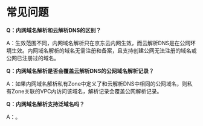 # 常见问题

**Q：内网域名解析和云解析DNS的区别？**

A：生效范围不同，内网域名解析只在京东云内网生效，而云解析DNS是在公网环境生效。内网域名解析的域名无需注册和备案，且支持创建公网无法注册的域名或公网已注册过的域名。

**Q：内网域名解析是否会覆盖云解析DNS的公网域名解析记录？**

A：如果内网域名解析私有Zone中定义了和云解析DNS中相同的公网域名，则私有Zone关联的VPC内访问该域名，解析记录会覆盖公网解析记录。

**Q：内网域名解析支持泛域名吗？**

A：。
